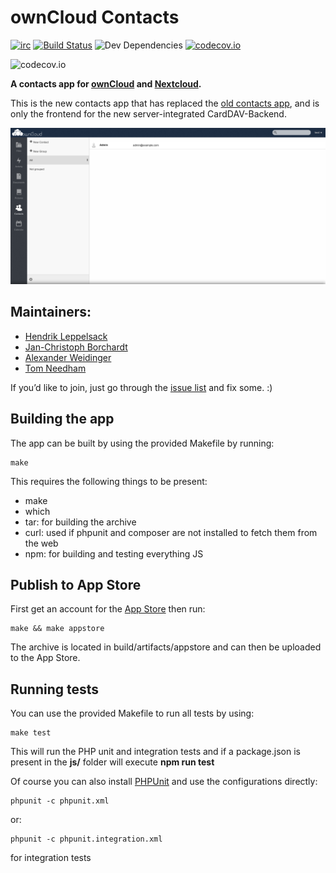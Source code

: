 # ownCloud Contacts

[![irc](https://img.shields.io/badge/irc%20channel-%23owncloud--contacts%20on%20freenode-blue.svg)](https://webchat.freenode.net/?channels=owncloud-contacts)
[![Build Status](https://scrutinizer-ci.com/g/owncloud/contacts/badges/build.png?b=master)](https://scrutinizer-ci.com/g/owncloud/contacts/build-status/master)
![Dev Dependencies](https://david-dm.org/owncloud/contacts/dev-status.svg)
[![codecov.io](https://codecov.io/github/owncloud/contacts/coverage.svg?branch=master)](https://codecov.io/github/owncloud/contacts?branch=master)

![codecov.io](https://codecov.io/github/owncloud/contacts/branch.svg?branch=master)

**A contacts app for [ownCloud](https://owncloud.org) and [Nextcloud](https://nextcloud.com).**

This is the new contacts app that has replaced the [old contacts app](https://github.com/owncloudarchive/contacts), and is only the frontend for the new server-integrated CardDAV-Backend.

![](https://raw.githubusercontent.com/owncloud/screenshots/master/contacts/contacts.png)

## Maintainers:

- [Hendrik Leppelsack](https://github.com/Henni)
- [Jan-Christoph Borchardt](https://github.com/jancborchardt)
- [Alexander Weidinger](https://github.com/irgendwie)
- [Tom Needham](https://github.com/tomneedham)


If you’d like to join, just go through the [issue list](https://github.com/owncloud/contacts/issues) and fix some. :)


## Building the app

The app can be built by using the provided Makefile by running:

    make

This requires the following things to be present:
* make
* which
* tar: for building the archive
* curl: used if phpunit and composer are not installed to fetch them from the web
* npm: for building and testing everything JS


## Publish to App Store

First get an account for the [App Store](http://apps.owncloud.com/) then run:

    make && make appstore

The archive is located in build/artifacts/appstore and can then be uploaded to the App Store.

## Running tests
You can use the provided Makefile to run all tests by using:

    make test

This will run the PHP unit and integration tests and if a package.json is present in the **js/** folder will execute **npm run test**

Of course you can also install [PHPUnit](http://phpunit.de/getting-started.html) and use the configurations directly:

    phpunit -c phpunit.xml

or:

    phpunit -c phpunit.integration.xml

for integration tests
